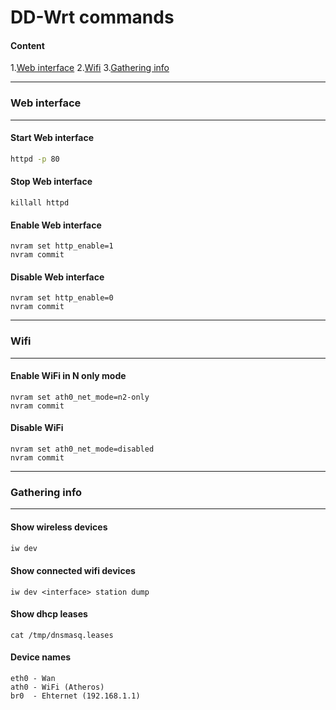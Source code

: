 DD-Wrt commands
===============

#### Content 
1.[Web interface](#Web_interface)
2.[Wifi](#Wifi)
3.[Gathering info](#Gathering-info)

_________________
### Web interface
_________________

#### Start Web interface

```bash   
httpd -p 80
```

#### Stop Web interface
    killall httpd

#### Enable Web interface
    nvram set http_enable=1
    nvram commit

#### Disable Web interface
    nvram set http_enable=0
    nvram commit

____
### Wifi
____

#### Enable WiFi in N only mode
    nvram set ath0_net_mode=n2-only
    nvram commit

#### Disable WiFi
    nvram set ath0_net_mode=disabled
    nvram commit
 
__________________

### Gathering info
__________________

#### Show wireless devices
```bash
iw dev
```
#### Show connected wifi devices
    iw dev <interface> station dump

#### Show dhcp leases
    cat /tmp/dnsmasq.leases

#### Device names
    eth0 - Wan
    ath0 - WiFi (Atheros)
    br0  - Ehternet (192.168.1.1)
